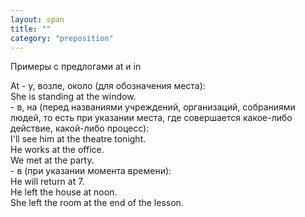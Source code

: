 ```yaml
---
layout: span
title: ""
category: "preposition"
---
```

<section class='rules'><span><p>Примеры с предлогами at и in </p>
At - у, возле, около (для обозначения места): <br>
She is standing at the window. <br>
- в, на (перед названиями учреждений, организаций, собраниями людей, то есть при указании места, где совершается какое-либо действие, какой-либо процесс): <br>
I'll see him at the theatre tonight. <br>
He works at the office. <br>
We met at the party. <br>
- в (при указании момента времени): <br>
He will return at 7. <br>
He left the house at noon. <br>
She left the room at the end of the lesson. <br></span>
<p></p></section>